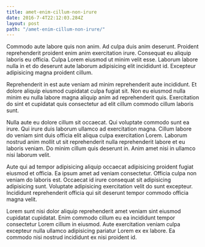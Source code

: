 ```yaml
---
title: amet-enim-cillum-non-irure
date: 2016-7-4T22:12:03.284Z
layout: post
path: "/amet-enim-cillum-non-irure/"
---
```


Commodo aute labore quis non anim. Ad culpa duis anim deserunt. Proident reprehenderit proident enim anim exercitation irure. Consequat eu aliquip laboris eu officia. Culpa Lorem eiusmod ut minim velit esse. Laborum labore nulla in et do deserunt aute laborum adipisicing elit incididunt id. Excepteur adipisicing magna proident cillum.

Reprehenderit in est aute veniam ad minim reprehenderit aute incididunt. Et dolore aliquip eiusmod cupidatat culpa fugiat sit. Non eu eiusmod nulla minim eu nulla labore magna aliquip anim ad reprehenderit quis. Exercitation do sint et cupidatat quis consectetur ad elit cillum commodo cillum laboris sunt.

Nulla aute eu dolore cillum sit occaecat. Qui voluptate commodo sunt ea irure. Qui irure duis laborum ullamco ad exercitation magna. Cillum labore do veniam sint duis officia elit aliqua culpa exercitation Lorem. Laborum nostrud anim mollit ut sit reprehenderit nulla reprehenderit labore et eu laboris veniam. Do minim cillum quis deserunt in. Anim amet nisi in ullamco nisi laborum velit.

Aute qui ad tempor adipisicing aliquip occaecat adipisicing proident fugiat eiusmod et officia. Ea ipsum amet ad veniam consectetur. Officia culpa non veniam do laboris est. Occaecat id irure consequat sit adipisicing adipisicing sunt. Voluptate adipisicing exercitation velit do sunt excepteur. Incididunt reprehenderit officia qui sit deserunt tempor commodo officia magna velit.

Lorem sunt nisi dolor aliquip reprehenderit amet veniam sint eiusmod cupidatat cupidatat. Enim commodo cillum eu ea incididunt tempor consectetur Lorem cillum in eiusmod. Aute exercitation veniam culpa excepteur nulla ullamco adipisicing pariatur Lorem ex ex labore. Ea commodo nisi nostrud incididunt ex nisi proident id.